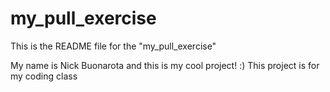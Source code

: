 # my_pull_exercise

This is the README file for the "my_pull_exercise"

My name is Nick Buonarota and this is my cool project! :) 
This project is for my coding class
